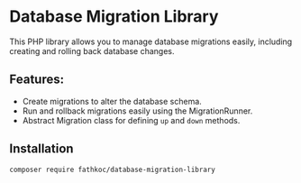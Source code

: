# Database Migration Library

This PHP library allows you to manage database migrations easily, including creating and rolling back database changes.

## Features:
- Create migrations to alter the database schema.
- Run and rollback migrations easily using the MigrationRunner.
- Abstract Migration class for defining `up` and `down` methods.

## Installation

```bash
composer require fathkoc/database-migration-library
